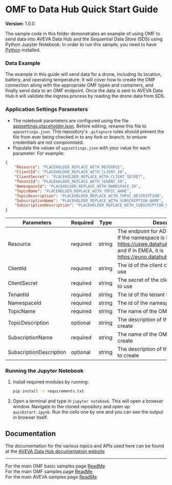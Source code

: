 # OMF to Data Hub Quick Start Guide

**Version:** 1.0.0

The sample code in this folder demonstrates an example of using OMF to send data into AVEVA Data Hub and the Sequential Data Store (SDS) using Python Jupyter Notebook. In order to run this sample, you need to have [Python](https://www.python.org/downloads/) installed.

### Data Example 
The example in this guide will send data for a drone, including its location, battery, and operating temperature. It will cover how to create the OMF connection along with the appropriate OMF types and containers, and finally send data to an OMF endpoint. Once the data is sent to AVEVA Data Hub it will validate the ingress process by reading the drone data from SDS.

### Application Settings Parameters

- The notebook parameters are configured using the file [appsettings.placeholder.json](appsettings.placeholder.json). Before editing, rename this file to `appsettings.json`. This repository's `.gitignore` rules should prevent the file from ever being checked in to any fork or branch, to ensure credentials are not compromised.
- Populate the values of `appsettings.json` with your value for each parameter.
  For example:

```json
{
    "Resource": "PLACEHOLDER_REPLACE_WITH_RESOURCE",
    "ClientId": "PLACEHOLDER_REPLACE_WITH_CLIENT_ID",
    "ClientSecret": "PLACEHOLDER_REPLACE_WITH_CLIENT_SECRET",
    "TenantId": "PLACEHOLDER_REPLACE_WITH_TENANT_ID",
    "NamespaceId": "PLACEHOLDER_REPLACE_WITH_NAMESPACE_ID",
    "TopicName": "PLACEHOLDER_REPLACE_WITH_TOPIC_NAME",
    "TopicDescription": "PLACEHOLDER_REPLACE_WITH_TOPIC_DESCRIPTION",
    "SubscriptionName": "PLACEHOLDER_REPLACE_WITH_SUBSCRIPTION_NAME",
    "SubscriptionDescription": "PLACEHOLDER_REPLACE_WITH_SUBSCRIPTION_DESCRIPTION"
}
```

| Parameters      | Required | Type           | Description                                                                                                                                                  |
| --------------- | -------- | -------------- | ------------------------------------------------------------------------------------------------------------------------------------------------------------ |
| Resource        | required | string         | The endpoint for ADH of the namespace. If the namespace is located in NA, it is https://uswe.datahub.connect.aveva.com and if in EMEA, it is https://euno.datahub.connect.aveva.com                                                                                                                                    |
| ClientId | required | string         | The id of the client credentials client to use                                                                                                        |
| ClientSecret    | required | string         | The secret of the client credentials client to use                                                                                                                                                 |
| TenantId    | required | string         | The id of the tenant to use                                                                                                         |
| NamespaceId        | required | string         | The id of the namespace to use                                                                                                                                   |
| TopicName        | required | string         | The name of the OMF topic to create
| TopicDescription        | optional | string         | The description of the OMF topic to create
| SubscriptionName        | required | string         | The name of the OMF subscription to create
| SubscriptionDescription        | optional | string         | The description of the OMF subscription to create
                                           
                              
### Running the Jupyter Notebook

1. Install required modules by running:
    ```bash
    pip install -r requirements.txt
    ```
1. Open a terminal and type in `jupyter notebook`. This will open a browser window. Navigate to the cloned repository and open up `quickstart.ipynb`. Run the cells one by one and you can see the output in browser itself.

## Documentation

The documentation for the various topics and APIs used here can be found at the [AVEVA Data Hub documentation website](https://docs.osisoft.com/category/adh-get-started)

---

For the main OMF basic samples page [ReadMe](https://github.com/osisoft/OSI-Samples-OMF/blob/main/docs/OMF_BASIC.md)  
For the main OMF samples page [ReadMe](https://github.com/osisoft/OSI-Samples-OMF)  
For the main AVEVA samples page [ReadMe](https://github.com/osisoft/OSI-Samples)